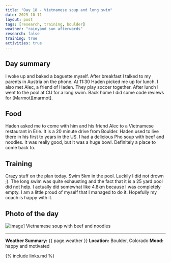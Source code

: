 ```yaml
---
title: "Day 18 - Vietnamese soup and long swim"
date: 2025-10-11
layout: post
tags: [research, training, boulder]
weather: "rainyand sun afterwards"
research: false
training: true
activities: true
---
```


## Day summary
I woke up and baked a baguette myself.
After breakfast I talked to my parents in Austria on the phone.
At 11:30 Haden picked me up for lunch. I also met Alec, a friend of Haden. 
They play soccer together.
After lunch I went to the pool at CU for a long swim.
Back home I did some code reviews for [Marmot][marmot].

## Food
Haden asked me to come with him and his friend Alec to a Vietnamese restaurant in Erie. It is a 20 minute drive from Boulder. Haden used to live there in his first to years in the US. I had a delicious Pho soup with beef and noodles. It was really good, but it was a huge bowl.
Definitely a place to come back to.

## Training
Crazy stuff on the plan today.
Swim 5km in the pool. Luckily I did not drown ;). 
The long swim was quite exhausting and the fact that it is a 25 yard pool did not help.
I actually did somewhat like 4.8km because I was completely empty.
I am a little proud of myself that I managed to do it. Hopefully my coach is happy with it.

## Photo of the day
![image](/alex-goes-usa-diary/photos/2025-10-11.jpg)]
Vietnamese soup with beef and noodles

---

**Weather Summary:** {{ page.weather }}
**Location:** Boulder, Colorado
**Mood:** happy and motivated

{% include links.md %}
